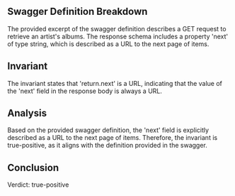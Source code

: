 ## Swagger Definition Breakdown

The provided excerpt of the swagger definition describes a GET request to retrieve an artist's albums. The response schema includes a property 'next' of type string, which is described as a URL to the next page of items.

## Invariant

The invariant states that 'return.next' is a URL, indicating that the value of the 'next' field in the response body is always a URL.

## Analysis

Based on the provided swagger definition, the 'next' field is explicitly described as a URL to the next page of items. Therefore, the invariant is true-positive, as it aligns with the definition provided in the swagger.

## Conclusion

Verdict: true-positive
